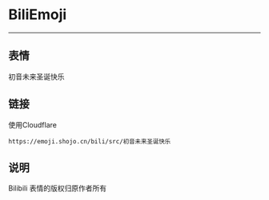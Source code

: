 # BiliEmoji
---
## 表情
初音未来圣诞快乐
## 链接
使用Cloudflare
```
https://emoji.shojo.cn/bili/src/初音未来圣诞快乐
```
## 说明
Bilibili 表情的版权归原作者所有
